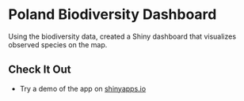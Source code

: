 # Poland Biodiversity Dashboard
Using the biodiversity data, created a Shiny dashboard that visualizes observed species on the map.

## Check It Out
- Try a demo of the app on [shinyapps.io](https://avinash93.shinyapps.io/Poland_Biodiversity_Dashboard/)

